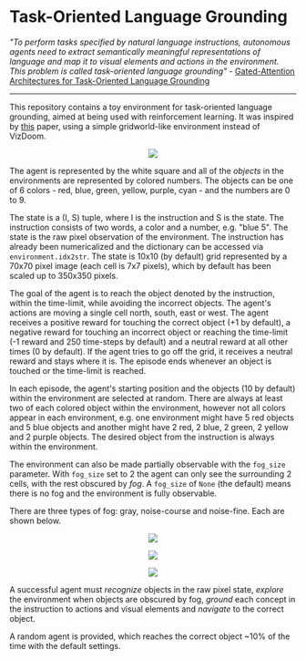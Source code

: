 # Task-Oriented Language Grounding

*"To perform tasks specified by natural language instructions, autonomous  agents  need  to  extract  semantically  meaningful  representations  of  language  and  map  it  to  visual  elements and actions in the environment. This problem is called task-oriented  language  grounding"* - [Gated-Attention Architectures for Task-Oriented Language Grounding
](https://arxiv.org/abs/1706.07230)

--- 

This repository contains a toy environment for task-oriented language grounding, aimed at being used with reinforcement learning. It was inspired by [this](https://arxiv.org/abs/1706.07230) paper, using a simple gridworld-like environment instead of VizDoom.

<p align="center">
    <img src="https://github.com/bentrevett/rl-grounding/blob/master/state.png">
</p>

The agent is represented by the white square and all of the *objects* in the environments are represented by colored numbers. The objects can be one of 6 colors - red, blue, green, yellow, purple, cyan - and the numbers are 0 to 9.

The state is a (I, S) tuple, where I is the instruction and S is the state. The instruction consists of two words, a color and a number, e.g. "blue 5". The state is the raw pixel observation of the environment. The instruction has already been numericalized and the dictionary can be accessed via `environment.idx2str`. The state is 10x10 (by default) grid represented by a 70x70 pixel image (each cell is 7x7 pixels), which by default has been scaled up to 350x350 pixels.

The goal of the agent is to reach the object denoted by the instruction, within the time-limit, while avoiding the incorrect objects. The agent's actions are moving a single cell north, south, east or west. The agent receives a positive reward for touching the correct object (+1 by default), a negative reward for touching an incorrect object or reaching the time-limit (-1 reward and 250 time-steps by default) and a neutral reward at all other times (0 by default). If the agent tries to go off the grid, it receives a neutral reward and stays where it is. The episode ends whenever an object is touched or the time-limit is reached.

In each episode, the agent's starting position and the objects (10 by default) within the environment are selected at random. There are always at least two of each colored object within the environment, however not all colors appear in each environment, e.g. one environment might have 5 red objects and 5 blue objects and another might have 2 red, 2 blue, 2 green, 2 yellow and 2 purple objects. The desired object from the instruction is always within the environment.

The environment can also be made partially observable with the `fog_size` parameter. With `fog_size` set to 2 the agent can only see the surrounding 2 cells, with the rest obscured by *fog*. A `fog_size` of `None` (the default) means there is no fog and the environment is fully observable. 

There are three types of fog: gray, noise-course and noise-fine. Each are shown below.

<p align="center">
    <img src="https://github.com/bentrevett/rl-grounding/blob/master/noise-gray.png">
</p>

<p align="center">
    <img src="https://github.com/bentrevett/rl-grounding/blob/master/noise-course.png">
</p>

<p align="center">
    <img src="https://github.com/bentrevett/rl-grounding/blob/master/noise-fine.png">
</p>

A successful agent must *recognize* objects in the raw pixel state, *explore* the environment when objects are obscured by fog, *ground* each concept in the instruction to actions and visual elements and *navigate* to the correct object.

A random agent is provided, which reaches the correct object ~10% of the time with the default settings. 
